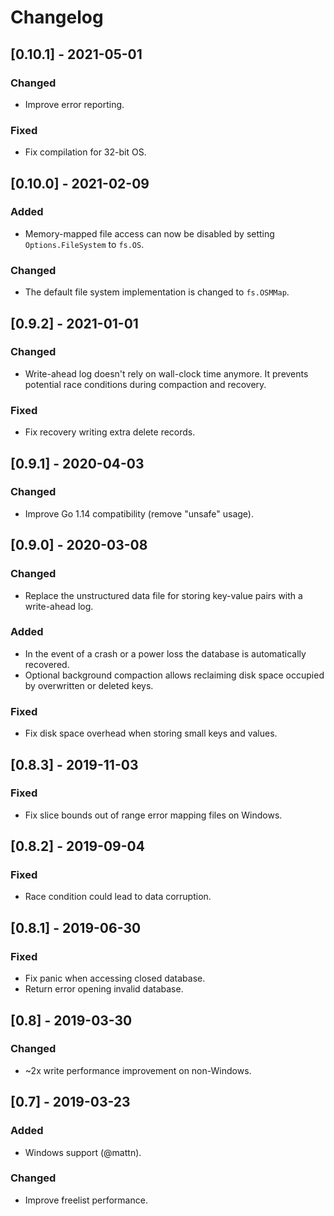 # Changelog

## [0.10.1] - 2021-05-01
### Changed
- Improve error reporting.
### Fixed
- Fix compilation for 32-bit OS.

## [0.10.0] - 2021-02-09
### Added
- Memory-mapped file access can now be disabled by setting `Options.FileSystem` to `fs.OS`. 
### Changed
- The default file system implementation is changed to `fs.OSMMap`.

## [0.9.2] - 2021-01-01
### Changed
- Write-ahead log doesn't rely on wall-clock time anymore. It prevents potential race conditions during compaction and recovery.
### Fixed
- Fix recovery writing extra delete records.

## [0.9.1] - 2020-04-03
### Changed
- Improve Go 1.14 compatibility (remove "unsafe" usage).

## [0.9.0] - 2020-03-08
### Changed
- Replace the unstructured data file for storing key-value pairs with a write-ahead log.
### Added
- In the event of a crash or a power loss the database is automatically recovered.
- Optional background compaction allows reclaiming disk space occupied by overwritten or deleted keys.
### Fixed
- Fix disk space overhead when storing small keys and values. 

## [0.8.3] - 2019-11-03
### Fixed
- Fix slice bounds out of range error mapping files on Windows.

## [0.8.2] - 2019-09-04
### Fixed
- Race condition could lead to data corruption.

## [0.8.1] - 2019-06-30
### Fixed
- Fix panic when accessing closed database.
- Return error opening invalid database.

## [0.8] - 2019-03-30
### Changed
- ~2x write performance improvement on non-Windows.

## [0.7] - 2019-03-23
### Added
- Windows support (@mattn).
### Changed
- Improve freelist performance.
